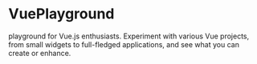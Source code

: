 # VuePlayground
 playground for Vue.js enthusiasts. Experiment with various Vue projects, from small widgets to full-fledged applications, and see what you can create or enhance.
